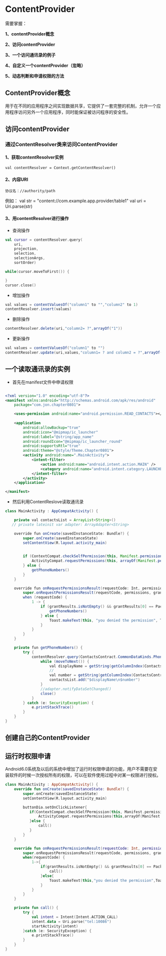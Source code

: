 

# ContentProvider

需要掌握：

**1、contentProvider概念**

**2、访问contentProvider**

**3、一个访问通讯录的例子**

**4、自定义一个contentProvider（忽略）**

**5、动态判断和申请权限的方法**

## ContentProvider概念

用于在不同的应用程序之间实现数据共享，它提供了一套完整的机制，允许一个应用程序访问另外一个应用程序，同时能保证被访问程序的安全性。


## 访问contentProvider

### 通过ContentResolver类来访问ContentProvider

#### 1、获取contentResolver实例

`val contentResolver = Context.getContentResolver()`

#### 2、内容URI

`协议名：//authority/path`

例如：
val str = "content://com.example.app.provider/table1"
val uri = Uri.parse(str)

#### 3、用contentResolver进行操作
* 查询操作

```kotlin
val cursor = contentResolver.query(
	uri,
	projection,
	selection,
	selectionArgs,
	sortOrder)

while(cursor.moveToFirst()) {

}
cursor.close()
```

* 增加操作

```java
val values = contentValuesOf("column1" to "","column2" to 1)
contentResolver.insert(values)
```

* 删除操作 
 
```java
contentResolver.delete(uri,"column2= ?",arrayOf("1"))

```

* 更新操作

```java
val values = contentValuesOf("column1" to "")
contentResolver.update(uri,values,"column1= ? and column2 = ?",arrayOf("text","1"))

```

## 一个读取通讯录的实例
* 首先在manifest文件中申请权限

```xml

<?xml version="1.0" encoding="utf-8"?>
<manifest xmlns:android="http://schemas.android.com/apk/res/android"
    package="com.jon.chapter0801">

    <uses-permission android:name="android.permission.READ_CONTACTS"></uses-permission>
  
    <application
        android:allowBackup="true"
        android:icon="@mipmap/ic_launcher"
        android:label="@string/app_name"
        android:roundIcon="@mipmap/ic_launcher_round"
        android:supportsRtl="true"
        android:theme="@style/Theme.Chapter0801">
        <activity android:name=".MainActivity">
            <intent-filter>
                <action android:name="android.intent.action.MAIN" />
                <category android:name="android.intent.category.LAUNCHER" />
            </intent-filter>
        </activity>
    </application>

</manifest>
```
* 然后利用ContentReslove读取通讯录

```java
class MainActivity : AppCompatActivity() {

    private val contactsList = ArrayList<String>()
   // private lateinit var adapter: ArrayAdapter<String>

    override fun onCreate(savedInstanceState: Bundle?) {
        super.onCreate(savedInstanceState)
        setContentView(R.layout.activity_main)

     
        if (ContextCompat.checkSelfPermission(this, Manifest.permission.READ_CONTACTS) != PackageManager.PERMISSION_GRANTED) {
            ActivityCompat.requestPermissions(this, arrayOf(Manifest.permission.READ_CONTACTS), 1)
        } else {
            getPhoneNumbers()
        }
    }

    override fun onRequestPermissionsResult(requestCode: Int, permissions: Array<out String>, grantResults: IntArray) {
        super.onRequestPermissionsResult(requestCode, permissions, grantResults)
        when (requestCode) {
            1 -> {
                if (grantResults.isNotEmpty() && grantResults[0] == PackageManager.PERMISSION_GRANTED) {
                    getPhoneNumbers()
                } else {
                    Toast.makeText(this, "you denied the permission", Toast.LENGTH_LONG).show()
                }
            }
        }
    }

    private fun getPhoneNumbers() {
        try {
            contentResolver.query(ContactsContract.CommonDataKinds.Phone.CONTENT_URI, null, null, null, null)?.apply {
                while (moveToNext()) {
                    val displayName = getString(getColumnIndex(ContactsContract.CommonDataKinds.Phone.DISPLAY_NAME))
                    //
                    val number = getString(getColumnIndex(ContactsContract.CommonDataKinds.Phone.NUMBER))
                    contactsList.add("$displayName\n$number")
                }
                //adapter.notifyDataSetChanged()
                close()
            }
        } catch (e: SecurityException) {
            e.printStackTrace()
        }
    }
}

```



## 创建自己的ContentProvider

## 运行时权限申请
Android6.0系统及以后的系统中增加了运行时权限申请的功能，用户不需要在安装软件的时候一次授权所有的权限，可以在软件使用过程中对某一权限进行授权。
```kotlin
class MainActivity : AppCompatActivity() {
    override fun onCreate(savedInstanceState: Bundle?) {
        super.onCreate(savedInstanceState)
        setContentView(R.layout.activity_main)

        buttonDia.setOnClickListener{
           if(ContextCompat.checkSelfPermission(this, Manifest.permission.CALL_PHONE) != PackageManager.PERMISSION_GRANTED){
               ActivityCompat.requestPermissions(this,arrayOf(Manifest.permission.CALL_PHONE),1)
           }else {
               call()
           }
        }
    }

    override fun onRequestPermissionsResult(requestCode: Int, permissions: Array<out String>, grantResults: IntArray) {
        super.onRequestPermissionsResult(requestCode, permissions, grantResults)
        when(requestCode) {
            1->{
                if(grantResults.isNotEmpty() && grantResults[0] == PackageManager.PERMISSION_GRANTED) {
                    call()
                }else{
                    Toast.makeText(this,"you denied the permission",Toast.LENGTH_LONG).show()
                }
            }
        }
    }

    private fun call() {
        try {
            val intent = Intent(Intent.ACTION_CALL)
            intent.data = Uri.parse("tel:10086")
            startActivity(intent)
        }catch (e: SecurityException) {
            e.printStackTrace()
        }
    }
}

```